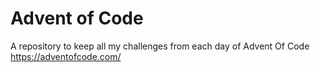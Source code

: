 # Advent of Code
A repository to keep all my challenges from each day of Advent Of Code
https://adventofcode.com/
